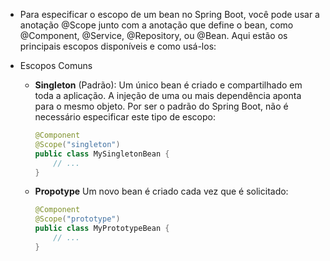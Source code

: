 * Para especificar o escopo de um bean no Spring Boot, você pode usar a anotação @Scope junto com a anotação que define o bean, como @Component, @Service, @Repository, ou @Bean. Aqui estão os principais escopos disponíveis e como usá-los:

* Escopos Comuns
    * **Singleton** (Padrão): Um único bean é criado e compartilhado em toda a aplicação. A injeção de uma ou mais dependência aponta para o mesmo objeto. Por ser o padrão do Spring Boot, não é necessário especificar este tipo de escopo:
        ```java
        @Component
        @Scope("singleton")
        public class MySingletonBean {
            // ...
        }
        ```
    
    * **Propotype** Um novo bean é criado cada vez que é solicitado:
        ```java
        @Component
        @Scope("prototype")
        public class MyPrototypeBean {
            // ...
        }
        ```
